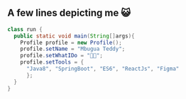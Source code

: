 A few lines depicting me 😺 
---------------------------
```java
class run {
  public static void main(String[]args){
    Profile profile = new Profile();
    profile.setName = "Mbugua Teddy";
    profile.setWhatIDo = "🐱‍💻";
    profile.setTools = {
      "Java8", "SpringBoot", "ES6", "ReactJs", "Figma"
      };
  }
}
```

